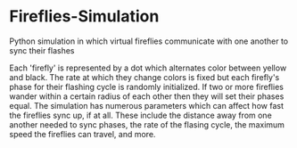 # Fireflies-Simulation
Python simulation in which virtual fireflies communicate with one another to sync their flashes

Each 'firefly' is represented by a dot which alternates color between yellow and black. The rate at which they change colors is fixed but each firefly's phase for their flashing cycle is randomly initialized. If two or more fireflies wander within a certain radius of each other then they will set their phases equal. The simulation has numerous parameters which can affect how fast the fireflies sync up, if at all. These include the distance away from one another needed to sync phases, the rate of the flasing cycle, the maximum speed the fireflies can travel, and more.

